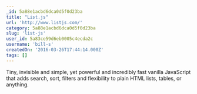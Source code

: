 ```yaml
---
_id: 5a88e1acbd6dca0d5f0d23ba
title: "List.js"
url: 'http://www.listjs.com/'
category: 5a88e1acbd6dca0d5f0d23ba
slug: 'list-js'
user_id: 5a83ce59d6eb0005c4ecda2c
username: 'bill-s'
createdOn: '2016-03-26T17:44:14.000Z'
tags: []
---
```


Tiny, invisible and simple, yet powerful and incredibly fast vanilla JavaScript that adds search, sort, filters and flexibility to plain HTML lists, tables, or anything.

